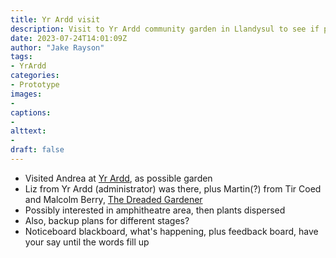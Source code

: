 ```yaml
---
title: Yr Ardd visit
description: Visit to Yr Ardd community garden in Llandysul to see if possible collaboration
date: 2023-07-24T14:01:09Z
author: "Jake Rayson"
tags: 
- YrArdd
categories:
- Prototype
images: 
- 
captions:
- 
alttext:
- 
draft: false
---
```


* Visited Andrea at [Yr Ardd](https://www.facebook.com/yrardd1/), as possible garden
* Liz from Yr Ardd (administrator) was there, plus Martin(?) from Tir Coed and Malcolm Berry, [The Dreaded Gardener](https://www.facebook.com/people/The-Dreaded-Gardener/100037539439786/)
* Possibly interested in amphitheatre area, then plants dispersed
* Also, backup plans for different stages?
* Noticeboard blackboard, what's happening, plus feedback board, have your say until the words fill up
